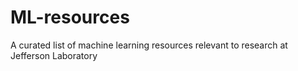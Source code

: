 # ML-resources
A curated list of machine learning resources relevant to research at Jefferson Laboratory
